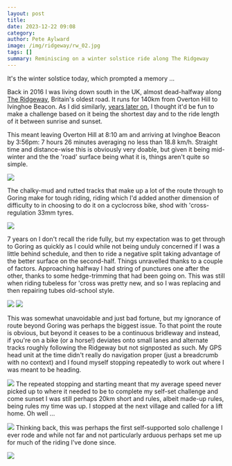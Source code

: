 ```yaml
---
layout: post
title: 
date: 2023-12-22 09:08
category: 
author: Pete Aylward
image: /img/ridgeway/rw_02.jpg
tags: []
summary: Reminiscing on a winter solstice ride along The Ridgeway
---
```


It's the winter solstice today, which prompted a memory … 

Back in 2016 I was living down south in the UK, almost dead-halfway along [The Ridgeway](https://en.wikipedia.org/wiki/The_Ridgeway), Britain's oldest road. It runs for 140km from Overton Hill to Ivinghoe Beacon. As I did similarly, [years later on](https://cycling.hypertelia.com/Summer-Solstice-Stone-Circles-Ride), I thought it'd be fun to make a challenge based on it being the shortest day and to the ride length of it between sunrise and sunset. 

This meant leaving Overton Hill at 8:10 am and arriving at Ivinghoe Beacon by 3:56pm: 7 hours 26 minutes averaging no less than 18.8 km/h. Straight time and distance-wise this is obviously very doable, but given it being mid-winter and the the 'road' surface being what it is, things aren't quite so simple. 

![](/img/ridgeway/rw_07.jpg)

The chalky-mud and rutted tracks that make up a lot of the route through to Goring make for tough riding, riding which I'd added another dimension of difficulty to in choosing to do it on a cyclocross bike, shod with 'cross-regulation 33mm tyres. 

![](/img/ridgeway/rw_06.jpg)

7 years on I don't recall the ride fully, but my expectation was to get through to Goring as quickly as I could while not being unduly concerned if I was a little behind schedule, and then to ride a negative split taking advantage of the better surface on the second-half. Things unravelled thanks to a couple of factors. Approaching halfway I had string of punctures one after the other, thanks to some hedge-trimming that had been going on. This was still when riding tubeless for 'cross was pretty new, and so I was replacing and then repairing tubes old-school style. 

![](/img/ridgeway/rw_05.jpg)
![](/img/ridgeway/rw_04.jpg)

This was somewhat unavoidable and just bad fortune, but my ignorance of route beyond Goring was perhaps the biggest issue. To that point the route is obvious, but beyond it ceases to be a continuous bridleway and instead, if you're on a bike (or a horse!) deviates onto small lanes and alternate tracks roughly following the Ridgeway but not signposted as such. My GPS head unit at the time didn't really do navigation proper (just a breadcrumb with no context) and I found myself stopping repeatedly to work out where I was meant to be heading. 

![](/img/ridgeway/rw_03.jpg)
The repeated stopping and starting meant that my average speed never picked up to where it needed to be to complete my self-set challenge and come sunset I was still perhaps 20km short and rules, albeit made-up rules, being rules my time was up. I stopped at the next village and called for a lift home. Oh well … 

![](/img/ridgeway/rw_02.jpg)
Thinking back, this was perhaps the first self-supported solo challenge I ever rode and while not far and not particularly arduous perhaps set me up for much of the riding I've done since. 

![](/img/ridgeway/rw_01.jpg)

<div class="strava-embed-placeholder" data-embed-type="activity" data-embed-id="808039885" data-style="standard"></div><script src="https://strava-embeds.com/embed.js"></script>